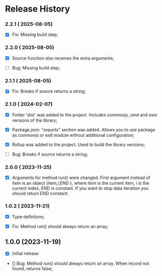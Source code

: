 # Release History



### 2.2.1 ( 2025-08-05)
- [x] Fix: Missing build step;



### 2.2.0 ( 2025-08-05)
- [x] Source function also receives the extra arguments; 
- [ ] Bug: Missing build step;



### 2.1.1 ( 2025-08-05)
- [x] Fix: Breaks if source returns a string;



### 2.1.0 ( 2024-02-07)
- [x] Folder 'dist' was added to the project. Includes commonjs, umd and esm versions of the library;
- [x] Package.json: "exports" section was added. Allows you to use package as commonjs or es6 module without additional configuration;
- [x] Rollup was added to the project. Used to build the library versions;
- [ ] Bug: Breaks if source returns a string;



### 2.0.0 ( 2023-11-25)
- [x] Arguments for method run() were changed. First argument instead of item is an object {item,i,END }, where item is the current item, i is the current index, END is constant. If you want to stop data iteration you should return END constant.



### 1.0.2 ( 2023-11-21)
- [x] Type defintions;
- [x] Fix: Method run() should always return an array;



## 1.0.0 (2023-11-19)
- [x] Initial release
- [] Bug: Method run() should always return an array. When record not found, returns false;